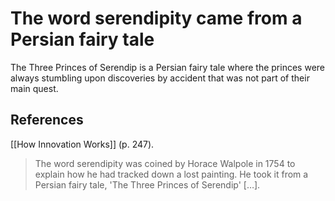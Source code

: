 # The word serendipity came from a Persian fairy tale
The Three Princes of Serendip is a Persian fairy tale where the princes were always stumbling upon discoveries by accident that was not part of their main quest.

## References
[[How Innovation Works]] (p. 247).
> The word serendipity was coined by Horace Walpole in 1754 to explain how he had tracked down a lost painting. He took it from a Persian fairy tale, 'The Three Princes of Serendip' […].

<!-- #evergreen -->

<!-- {BearID:2C81DFB7-1196-42C2-AB9F-9E411DBED5EF-7275-00000C6288466B05} -->
